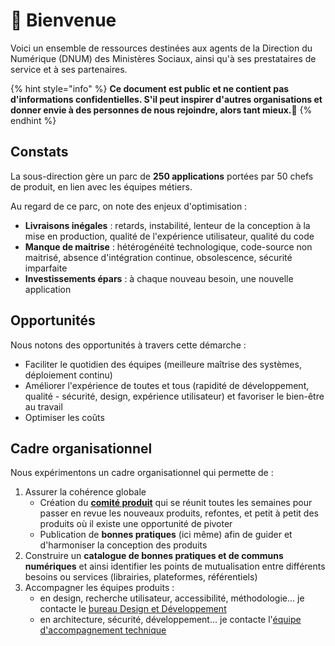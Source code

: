 # 👋 Bienvenue

Voici un ensemble de ressources destinées aux agents de la Direction du Numérique (DNUM) des Ministères Sociaux, ainsi qu'à ses prestataires de service et à ses partenaires.

{% hint style="info" %}
**Ce document est public et ne contient pas d'informations confidentielles. S'il peut inspirer d'autres organisations et donner envie à des personnes de nous rejoindre, alors tant mieux.💛**
{% endhint %}

## Constats

La sous-direction gère un parc de **250 applications** portées par 50 chefs de produit, en lien avec les équipes métiers.

Au regard de ce parc, on note des enjeux d'optimisation :

* **Livraisons inégales** : retards, instabilité, lenteur de la conception à la mise en production, qualité de l'expérience utilisateur, qualité du code
* **Manque de maitrise** : hétérogénéité technologique, code-source non maitrisé, absence d'intégration continue, obsolescence, sécurité imparfaite
* **Investissements épars** : à chaque nouveau besoin, une nouvelle application

## Opportunités

Nous notons des opportunités à travers cette démarche :

* Faciliter le quotidien des équipes (meilleure maîtrise des systèmes, déploiement continu)
* Améliorer l'expérience de toutes et tous (rapidité de développement, qualité - sécurité, design, expérience utilisateur) et favoriser le bien-être au travail
* Optimiser les coûts

## Cadre organisationnel

Nous expérimentons un cadre organisationnel qui permette de :

1. Assurer la cohérence globale
   * Création du [**comité produit**](readme/cadre-organisationnel.md) qui se réunit toutes les semaines pour passer en revue les nouveaux produits, refontes, et petit à petit des produits où il existe une opportunité de pivoter
   * Publication de **bonnes pratiques** (ici même) afin de guider et d'harmoniser la conception des produits
2. Construire un **catalogue de bonnes pratiques et de communs numériques** et ainsi identifier les points de mutualisation entre différents besoins ou services (librairies, plateformes, référentiels)
3. Accompagner les équipes produits :
   * en design, recherche utilisateur, accessibilité, méthodologie... je contacte le [bureau Design et Développement](https://msociauxfr.sharepoint.com/teams/BureauDesignDev)
   * en architecture, sécurité, développement... je contacte l'[équipe d'accompagnement technique](mailto:dnum-sdpsn.accotech@sg.social.gouv.fr)
